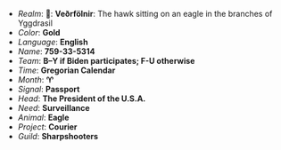 
* _Realm_: **🦅**: **Veðrfölnir**: The hawk sitting on an eagle in the branches of Yggdrasil
* _Color_: **Gold**
* _Language_: **English**
* _Name_: **759-33-5314**
* _Team_: **B–Y if Biden participates; F-U otherwise**
* _Time_: **Gregorian Calendar**
* _Month_: **♈**
* _Signal_: **Passport**
* _Head_: **The President of the U.S.A.**
* _Need_: **Surveillance**
* _Animal_: **Eagle**
* _Project_: **Courier**
* _Guild_: **Sharpshooters**
